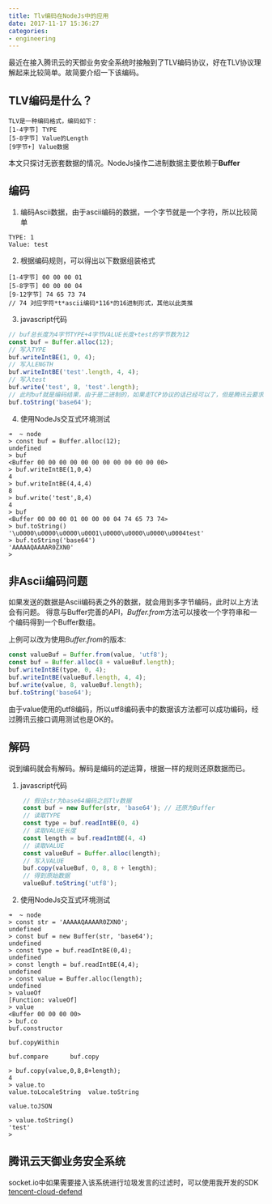 ```yaml
---
title: Tlv编码在NodeJs中的应用
date: 2017-11-17 15:36:27
categories:
- engineering
---
```

最近在接入腾讯云的天御业务安全系统时接触到了TLV编码协议，好在TLV协议理解起来比较简单。故简要介绍一下该编码。
## TLV编码是什么？
```
TLV是一种编码格式，编码如下：
[1-4字节] TYPE
[5-8字节] Value的Length
[9字节+] Value数据
```
本文只探讨无嵌套数据的情况。NodeJs操作二进制数据主要依赖于**Buffer**

## 编码
1. 编码Ascii数据，由于ascii编码的数据，一个字节就是一个字符，所以比较简单
```
TYPE: 1
Value: test
```
2. 根据编码规则，可以得出以下数据组装格式
```
[1-4字节] 00 00 00 01
[5-8字节] 00 00 00 04
[9-12字节] 74 65 73 74 
// 74 对应字符*t*ascii编码*116*的16进制形式，其他以此类推
```
3. javascript代码
```javascript
// buf总长度为4字节TYPE+4字节VALUE长度+test的字节数为12
const buf = Buffer.alloc(12);
// 写入TYPE
buf.writeIntBE(1, 0, 4);
// 写入LENGTH
buf.writeIntBE('test'.length, 4, 4);
// 写入test
buf.write('test', 8, 'test'.length);
// 此时buf就是编码结果，由于是二进制的，如果走TCP协议的话已经可以了，但是腾讯云要求base64编码。所以最终结果为
buf.toString('base64');
```
4. 使用NodeJs交互式环境测试
```
➜  ~ node
> const buf = Buffer.alloc(12);
undefined
> buf
<Buffer 00 00 00 00 00 00 00 00 00 00 00 00>
> buf.writeIntBE(1,0,4)
4
> buf.writeIntBE(4,4,4)
8
> buf.write('test',8,4)
4
> buf
<Buffer 00 00 00 01 00 00 00 04 74 65 73 74>
> buf.toString()
'\u0000\u0000\u0000\u0001\u0000\u0000\u0000\u0004test'
> buf.toString('base64')
'AAAAAQAAAAR0ZXN0'
> 
```

## 非Ascii编码问题
如果发送的数据是Ascii编码表之外的数据，就会用到多字节编码，此时以上方法会有问题。
得意与Buffer完善的API，*Buffer.from*方法可以接收一个字符串和一个编码得到一个Buffer数组。

上例可以改为使用*Buffer.from*的版本:

```javascript
const valueBuf = Buffer.from(value, 'utf8');
const buf = Buffer.alloc(8 + valueBuf.length);
buf.writeIntBE(type, 0, 4);
buf.writeIntBE(valueBuf.length, 4, 4);
buf.write(value, 8, valueBuf.length);
buf.toString('base64');
```
由于value使用的utf8编码，所以utf8编码表中的数据该方法都可以成功编码，经过腾讯云接口调用测试也是OK的。

## 解码
说到编码就会有解码。解码是编码的逆运算，根据一样的规则还原数据而已。
1. javascript代码
```javascript
    // 假设str为base64编码之后Tlv数据
    const buf = new Buffer(str, 'base64'); // 还原为Buffer
    // 读取TYPE
    const type = buf.readIntBE(0, 4)
    // 读取VALUE长度
    const length = buf.readIntBE(4, 4)
    // 读取VALUE
    const valueBuf = Buffer.alloc(length);
    // 写入VALUE
    buf.copy(valueBuf, 0, 8, 8 + length);
    // 得到原始数据
    valueBuf.toString('utf8');
```
2. 使用NodeJs交互式环境测试
```
➜  ~ node
> const str = 'AAAAAQAAAAR0ZXN0';
undefined
> const buf = new Buffer(str, 'base64');
undefined
> const type = buf.readIntBE(0,4);
undefined
> const length = buf.readIntBE(4,4);
undefined
> const value = Buffer.alloc(length);
undefined
> valueOf
[Function: valueOf]
> value
<Buffer 00 00 00 00>
> buf.co
buf.constructor  

buf.copyWithin   

buf.compare      buf.copy         

> buf.copy(value,0,8,8+length);
4
> value.to
value.toLocaleString  value.toString        

value.toJSON          

> value.toString()
'test'
> 
```

## 腾讯云天御业务安全系统
socket.io中如果需要接入该系统进行垃圾发言的过滤时，可以使用我开发的SDK
[tencent-cloud-defend](https://www.npmjs.com/package/tencent-cloud-defend)
